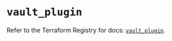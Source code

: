# `vault_plugin`

Refer to the Terraform Registry for docs: [`vault_plugin`](https://registry.terraform.io/providers/hashicorp/vault/4.5.0/docs/resources/plugin).
